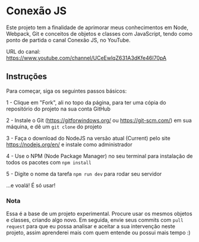 # Conexão JS

Este projeto tem a finalidade de aprimorar meus conhecimentos em Node, Webpack,
Git e conceitos de objetos e classes com JavaScript, tendo como ponto de partida
o canal Conexão JS, no YouTube.

URL do canal: https://www.youtube.com/channel/UCeEwlqZ631A3dKfe46I70pA

## Instruções

Para começar, siga os seguintes passos básicos:

1 - Clique em "Fork", ali no topo da página, para ter uma cópia do repositório do projeto na sua conta GitHub 

2 - Instale o Git (https://gitforwindows.org/ ou https://git-scm.com/) em sua máquina,
    e dê um `git clone` do projeto

3 - Faça o download do NodeJS na versão atual (Current) pelo site https://nodejs.org/en/
    e instale como administrador

4 - Use o NPM (Node Package Manager) no seu terminal para instalação de todos os
    pacotes com `npm install`

5 - Digite o nome da tarefa `npm run dev` para rodar seu servidor

...e voalá! É só usar!

### Nota

Essa é a base de um projeto experimental. Procure usar os mesmos objetos e classes,
criando algo novo. Em seguida, envie seus commits com `pull request` para que eu
possa analisar e aceitar a sua intervenção neste projeto, assim aprenderei mais
com quem entende ou possui mais tempo :)
